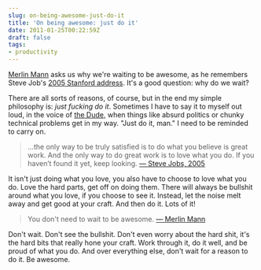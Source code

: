 ```yaml
---
slug: on-being-awesome-just-do-it
title: 'On being awesome: just do it'
date: 2011-01-25T00:22:59Z
draft: false
tags:
- productivity
---
```


[Merlin Mann](http://www.43folders.com/2011/01/17/permission-to-be-awesome) asks us why we're waiting to be awesome, as he remembers
Steve Job's [2005 Stanford address](https://www.youtube.com/watch?v=UF8uR6Z6KLc). It's a good question: why do we wait?

There are all sorts of reasons, of course, but in the end my simple philosophy is: <em>just fucking do it</em>. Sometimes I have
to say it to myself out loud, in the voice of [the Dude](http://www.reddit.com/r/AskReddit/comments/f5hvt/what_do_so_many_people_find_enjoyable_in_the_big/?limit=500),
when things like absurd politics or chunky technical problems get in my way. "Just do it, man." I need to be reminded to carry on.

> ...the only way to be truly satisfied is to do what you believe is great work. And the only way to do great work is to
love what you do. If you haven’t found it yet, keep looking. [— Steve Jobs, 2005](http://www.quotiki.com/quotes/8584)

It isn't just doing what you love, you also have to choose to love what you do. Love the hard parts, get off on doing them.
There will always be bullshit around what you love, if you choose to see it. Instead, let the noise melt away and get good
at your craft. And then do it. Lots of it!

> You don't need to wait to be awesome. [— Merlin Mann](http://www.43folders.com/2011/01/17/permission-to-be-awesome)

Don't wait. Don't see the bullshit. Don't even worry about the hard shit, it's the hard bits that really hone your craft. Work
through it, do it well, and be proud of what you do. And over everything else, don't wait for a reason to do it. Be awesome.
